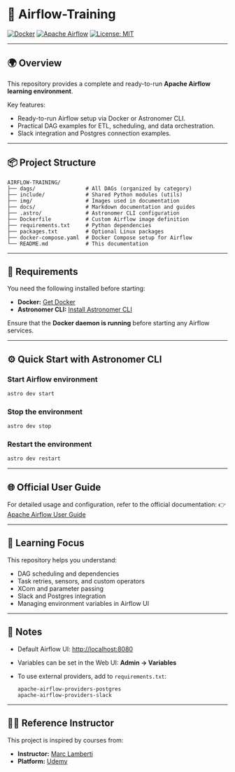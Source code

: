 # 🚀 Airflow-Training

[![Docker](https://img.shields.io/badge/run%20with-Docker-blue?logo=docker)](https://www.docker.com/get-started/) [![Apache Airflow](https://img.shields.io/badge/Apache%20Airflow-2.x-orange?logo=apacheairflow)](https://airflow.apache.org/) [![License: MIT](https://img.shields.io/badge/License-MIT-green)](./LICENSE)

---

## 🌍 Overview

This repository provides a complete and ready-to-run **Apache Airflow learning environment**.

Key features:

* Ready-to-run Airflow setup via Docker or Astronomer CLI.
* Practical DAG examples for ETL, scheduling, and data orchestration.
* Slack integration and Postgres connection examples.

---

## 📦 Project Structure

```
AIRFLOW-TRAINING/
├── dags/                # All DAGs (organized by category)
├── include/             # Shared Python modules (utils)
├── img/                 # Images used in documentation
├── docs/                # Markdown documentation and guides
├── .astro/              # Astronomer CLI configuration
├── Dockerfile           # Custom Airflow image definition
├── requirements.txt     # Python dependencies
├── packages.txt         # Optional Linux packages
├── docker-compose.yaml  # Docker Compose setup for Airflow
└── README.md            # This documentation
```

---

## 🧩 Requirements

You need the following installed before starting:

* **Docker:** [Get Docker](https://www.docker.com/get-started/)
* **Astronomer CLI:** [Install Astronomer CLI](https://www.astronomer.io/docs/astro/cli/install-cli)

Ensure that the **Docker daemon is running** before starting any Airflow services.

---

## ⚙️ Quick Start with Astronomer CLI

### Start Airflow environment

```bash
astro dev start
```

### Stop the environment

```bash
astro dev stop
```

### Restart the environment

```bash
astro dev restart
```

---

## 🌐 Official User Guide

For detailed usage and configuration, refer to the official documentation:
👉 [Apache Airflow User Guide](https://airflow.apache.org/docs/apache-airflow/stable/index.html)

---

## 🧠 Learning Focus

This repository helps you understand:

* DAG scheduling and dependencies
* Task retries, sensors, and custom operators
* XCom and parameter passing
* Slack and Postgres integration
* Managing environment variables in Airflow UI

---

## 📘 Notes

* Default Airflow UI: [http://localhost:8080](http://localhost:8080)
* Variables can be set in the Web UI: **Admin → Variables**
* To use external providers, add to `requirements.txt`:

  ```
  apache-airflow-providers-postgres
  apache-airflow-providers-slack
  ```

---

## 🧑‍🏫 Reference Instructor

This project is inspired by courses from:

* **Instructor:** [Marc Lamberti](https://www.udemy.com/user/lockgfg/)
* **Platform:** [Udemy](https://www.udemy.com/)
